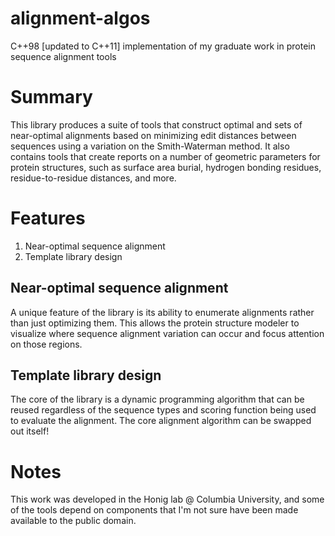 alignment-algos
===============

C++98 [updated to C++11] implementation of my graduate work in protein sequence alignment tools

Summary
=======

This library produces a suite of tools that construct optimal and sets of near-optimal alignments based on minimizing edit distances between sequences using a variation on the Smith-Waterman method. It also contains tools that create reports on a number of geometric parameters for protein structures, such as surface area burial, hydrogen bonding residues, residue-to-residue distances, and more.

Features
========

  1. Near-optimal sequence alignment
  2. Template library design

Near-optimal sequence alignment
-------------------------------

A unique feature of the library is its ability to enumerate alignments rather than just optimizing them. This allows the protein structure modeler to visualize where sequence alignment variation can occur and focus attention on those regions.

Template library design
-----------------------

The core of the library is a dynamic programming algorithm that can be reused regardless of the sequence types and scoring function being used to evaluate the alignment. The core alignment algorithm can be swapped out itself!

Notes
=====

This work was developed in the Honig lab @ Columbia University, and some of the tools depend on components that I'm not sure have been made available to the public domain.
